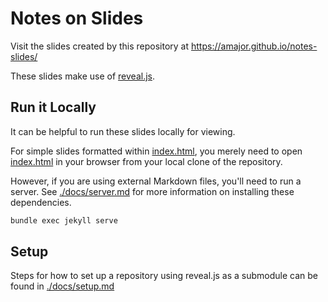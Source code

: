 # Notes on Slides

Visit the slides created by this repository at https://amajor.github.io/notes-slides/

These slides make use of [reveal.js](https://revealjs.com).

## Run it Locally

It can be helpful to run these slides locally for viewing. 


For simple slides formatted within [index.html](./index.html), you merely need
to open [index.html](./index.html) in your browser from your local clone of 
the repository.

However, if you are using external Markdown files, you'll need to run a server.
See [./docs/server.md](./docs/server.md) for more information on installing
these dependencies.

```sh
bundle exec jekyll serve
```

## Setup

Steps for how to set up a repository using reveal.js as a submodule can be 
found in [./docs/setup.md](./docs/setup.md)